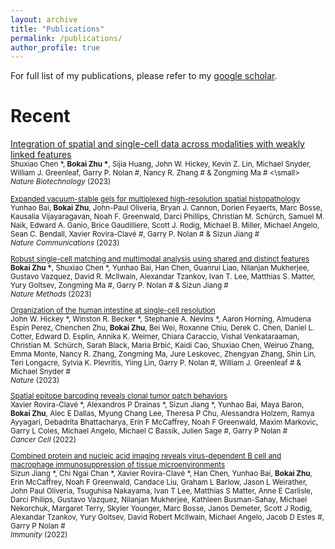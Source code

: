 ```yaml
---
layout: archive
title: "Publications"
permalink: /publications/
author_profile: true
---
```


For full list of my publications, please refer to my [google scholar](https://scholar.google.com/citations?user=ZfCfEYcAAAAJ&hl=en).

Recent
======

[Integration of spatial and single-cell data across modalities with weakly linked features](https://www.nature.com/articles/s41587-023-01935-0)\
<small>Shuxiao Chen \*, __Bokai Zhu \*__, Sijia Huang, John W. Hickey, Kevin Z. Lin, Michael Snyder, William J. Greenleaf, Garry P. Nolan \#, Nancy R. Zhang \# & Zongming Ma \# <\small>\
*Nature Biotechnology* (2023)

[Expanded vacuum-stable gels for multiplexed high-resolution spatial histopathology](https://www.nature.com/articles/s41467-023-39616-w)\
Yunhao Bai, __Bokai Zhu__, John-Paul Oliveria, Bryan J. Cannon, Dorien Feyaerts, Marc Bosse, Kausalia Vijayaragavan, Noah F. Greenwald, Darci Phillips, Christian M. Schürch, Samuel M. Naik, Edward A. Ganio, Brice Gaudilliere, Scott J. Rodig, Michael B. Miller, Michael Angelo, Sean C. Bendall, Xavier Rovira-Clavé \#, Garry P. Nolan \# & Sizun Jiang \# \
*Nature Communications* (2023)

[Robust single-cell matching and multimodal analysis using shared and distinct features](https://www.nature.com/articles/s41592-022-01709-7)\
__Bokai Zhu \*__, Shuxiao Chen \*, Yunhao Bai, Han Chen, Guanrui Liao, Nilanjan Mukherjee, Gustavo Vazquez, David R. McIlwain, Alexandar Tzankov, Ivan T. Lee, Matthias S. Matter, Yury Goltsev, Zongming Ma \#, Garry P. Nolan \# & Sizun Jiang \#\
*Nature Methods* (2023)

[Organization of the human intestine at single-cell resolution](https://www.nature.com/articles/s41586-023-05915-x)\
John W. Hickey \*, Winston R. Becker \*, Stephanie A. Nevins \*, Aaron Horning, Almudena Espin Perez, Chenchen Zhu, __Bokai Zhu__, Bei Wei, Roxanne Chiu, Derek C. Chen, Daniel L. Cotter, Edward D. Esplin, Annika K. Weimer, Chiara Caraccio, Vishal Venkataraaman, Christian M. Schürch, Sarah Black, Maria Brbić, Kaidi Cao, Shuxiao Chen, Weiruo Zhang, Emma Monte, Nancy R. Zhang, Zongming Ma, Jure Leskovec, Zhengyan Zhang, Shin Lin, Teri Longacre, Sylvia K. Plevritis, Yiing Lin, Garry P. Nolan \#, William J. Greenleaf \# & Michael Snyder \#\
*Nature* (2023)

[Spatial epitope barcoding reveals clonal tumor patch behaviors](https://www.sciencedirect.com/science/article/pii/S1535610822004433?via%3Dihub)\
Xavier Rovira-Clavé \*, Alexandros P Drainas \*, Sizun Jiang \*, Yunhao Bai, Maya Baron, __Bokai Zhu__, Alec E Dallas, Myung Chang Lee, Theresa P Chu, Alessandra Holzem, Ramya Ayyagari, Debadrita Bhattacharya, Erin F McCaffrey, Noah F Greenwald, Maxim Markovic, Garry L Coles, Michael Angelo, Michael C Bassik, Julien Sage \#, Garry P Nolan \#\
*Cancer Cell* (2022)

[Combined protein and nucleic acid imaging reveals virus-dependent B cell and macrophage immunosuppression of tissue microenvironments](https://www.sciencedirect.com/science/article/pii/S1074761322001431?via%3Dihub)\
Sizun Jiang \*, Chi Ngai Chan \*, Xavier Rovira-Clavé \*, Han Chen, Yunhao Bai, __Bokai Zhu__, Erin McCaffrey, Noah F Greenwald, Candace Liu, Graham L Barlow, Jason L Weirather, John Paul Oliveria, Tsuguhisa Nakayama, Ivan T Lee, Matthias S Matter, Anne E Carlisle, Darci Philips, Gustavo Vazquez, Nilanjan Mukherjee, Kathleen Busman-Sahay, Michael Nekorchuk, Margaret Terry, Skyler Younger, Marc Bosse, Janos Demeter, Scott J Rodig, Alexandar Tzankov, Yury Goltsev, David Robert McIlwain, Michael Angelo, Jacob D Estes \#, Garry P Nolan \#\
*Immunity* (2022)











